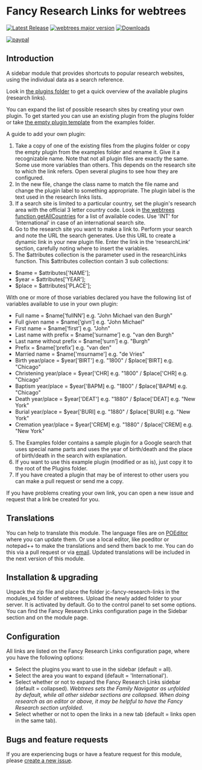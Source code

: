 Fancy Research Links for webtrees
=================================

[![Latest Release](https://img.shields.io/github/release/JustCarmen/webtrees-fancy-research-links.svg)][1]
[![webtrees major version](https://img.shields.io/badge/webtrees-v2.0.x-green)][2]
[![Downloads](https://img.shields.io/github/downloads/JustCarmen/webtrees-fancy-research-links/total.svg)]()

[![paypal](https://www.paypalobjects.com/en_US/i/btn/btn_donateCC_LG.gif)](https://www.paypal.com/cgi-bin/webscr?cmd=_donations&business=XPBC2W85M38AS&item_name=webtrees%20modules%20by%20JustCarmen&currency_code=EUR)

Introduction
-----------
A sidebar module that provides shortcuts to popular research websites, using the individual data as a search reference.

Look in [the plugins folder][3] to get a quick overview of the available plugins (research links).

You can expand the list of possible research sites by creating your own plugin. To get started you can use an existing plugin from the plugins folder or take [the empty plugin template][4] from the examples folder.

A guide to add your own plugin:

1. Take a copy of one of the existing files from the plugins folder or copy the empty plugin from the examples folder and rename it. Give it a recognizable name. Note that not all plugin files are exactly the same. Some use more variables than others. This depends on the research site to which the link refers. Open several plugins to see how they are configured.
2. In the new file, change the class name to match the file name and change the plugin label to something appropriate. The plugin label is the text used in the research links lists.
3. If a search site is limited to a particular country, set the plugin's research area with the official 3 letter country code. Look in [the webtrees function getAllCountries][5] for a list of available codes. Use 'INT' for 'International' in case of an international search site.
3. Go to the research site you want to make a link to. Perform your search and note the URL the search generates. Use this URL to create a dynamic link in your new plugin file. Enter the link in the ‘researchLink’ section, carefully noting where to insert the variables.
4. The $attributes collection is the parameter used in the researchLinks function. This $attributes collection contain 3 sub collections:
- $name  = $attributes['NAME'];
- $year  = $attributes['YEAR'];
- $place = $attributes['PLACE'];

With one or more of those variables declared you have the following list of variables available to use in your own plugin:
- Full name = $name[‘fullNN’] e.g. "John Michael van den Burgh"
- Full given name = $name[‘givn’] e.g. "John Michael"
- First name = $name[‘first’] e.g. "John"
- Last name with prefix = $name[‘surname’] e.g. "van den Burgh"
- Last name without prefix = $name[‘surn’] e.g. "Burgh"
- Prefix = $name[‘prefix’] e.g. "van den"
- Married name	= $name['msurname'] e.g. "de Vries"
- Birth year/place = $year['BIRT'] e.g. "1800" / $place['BIRT]	e.g. "Chicago"
- Christening year/place = $year['CHR]	e.g. "1800" / $place['CHR]	e.g. "Chicago"
- Baptism year/place	= $year['BAPM]	e.g. "1800" / $place['BAPM]	e.g. "Chicago"
- Death year/place = $year['DEAT'] e.g. "1880" / $place['DEAT]	e.g. "New York"
- Burial year/place = $year['BURI] e.g. "1880" / $place['BURI]	e.g. "New York"
- Cremation year/place = $year['CREM] e.g. "1880" / $place['CREM]	e.g. "New York"
5. The Examples folder contains a sample plugin for a Google search that uses special name parts and uses the year of birth/death and the place of birth/death in the search with explanation.
6. If you want to use this example plugin (modified or as is), just copy it to the root of the Plugins folder.
7. If you have created a plugin that may be of interest to other users you can make a pull request or send me a copy.

If you have problems creating your own link, you can open a new issue and request that a link be created for you.

Translations
------------
You can help to translate this module. The language files are on [POEditor][6] where you can update them. Or use a local editor, like poeditor or notepad++ to make the translations and send them back to me. You can do this via a pull request or via [email][7]. Updated translations will be included in the next version of this module.

Installation & upgrading
------------------------
Unpack the zip file and place the folder jc-fancy-research-links in the modules_v4 folder of webtrees. Upload the newly added folder to your server. It is activated by default. Go to the control panel to set some options. You can find the Fancy Research Links configuration page in the Sidebar section and on the module page.

Configuration
------------------------
All links are listed on the Fancy Research Links configuration page, where you have the following options:
- Select the plugins you want to use in the sidebar (default = all).
- Select the area you want to expand (default = 'International').
- Select whether or not to expand the Fancy Research Links sidebar (default = collapsed).
   _Webtrees sets the Family Navigator as unfolded by default, while all other sidebar sections are collapsed. When doing research as an editor or above, it may be helpful to have the Fancy Research section unfolded._
- Select whether or not to open the links in a new tab (default = links open in the same tab).

Bugs and feature requests
-------------------------
If you are experiencing bugs or have a feature request for this module, please [create a new issue][8].

 [1]: https://github.com/JustCarmen/webtrees-fancy-research-links/releases/latest
 [2]: https://webtrees.net/
 [3]: https://github.com/JustCarmen/webtrees-fancy-research-links/tree/main/plugins
 [4]: https://github.com/JustCarmen/webtrees-fancy-research-links/blob/main/plugins/example/EmptyPlugin.php
 [5]: https://github.com/fisharebest/webtrees/blob/main/app/Statistics/Service/CountryService.php
 [6]: https://poeditor.com/join/project?hash=VLrxy3AG3A
 [7]: mailto:carmen@justcarmen.nl
 [8]: https://github.com/JustCarmen/webtrees-fancy-research-links/issues?state=open

